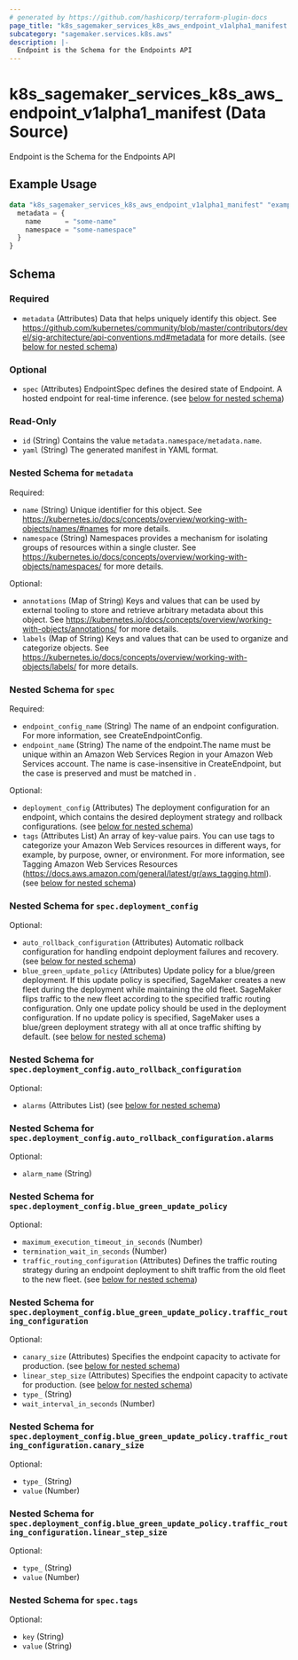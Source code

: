 ```yaml
---
# generated by https://github.com/hashicorp/terraform-plugin-docs
page_title: "k8s_sagemaker_services_k8s_aws_endpoint_v1alpha1_manifest Data Source - terraform-provider-k8s"
subcategory: "sagemaker.services.k8s.aws"
description: |-
  Endpoint is the Schema for the Endpoints API
---
```


# k8s_sagemaker_services_k8s_aws_endpoint_v1alpha1_manifest (Data Source)

Endpoint is the Schema for the Endpoints API

## Example Usage

```terraform
data "k8s_sagemaker_services_k8s_aws_endpoint_v1alpha1_manifest" "example" {
  metadata = {
    name      = "some-name"
    namespace = "some-namespace"
  }
}
```

<!-- schema generated by tfplugindocs -->
## Schema

### Required

- `metadata` (Attributes) Data that helps uniquely identify this object. See https://github.com/kubernetes/community/blob/master/contributors/devel/sig-architecture/api-conventions.md#metadata for more details. (see [below for nested schema](#nestedatt--metadata))

### Optional

- `spec` (Attributes) EndpointSpec defines the desired state of Endpoint.  A hosted endpoint for real-time inference. (see [below for nested schema](#nestedatt--spec))

### Read-Only

- `id` (String) Contains the value `metadata.namespace/metadata.name`.
- `yaml` (String) The generated manifest in YAML format.

<a id="nestedatt--metadata"></a>
### Nested Schema for `metadata`

Required:

- `name` (String) Unique identifier for this object. See https://kubernetes.io/docs/concepts/overview/working-with-objects/names/#names for more details.
- `namespace` (String) Namespaces provides a mechanism for isolating groups of resources within a single cluster. See https://kubernetes.io/docs/concepts/overview/working-with-objects/namespaces/ for more details.

Optional:

- `annotations` (Map of String) Keys and values that can be used by external tooling to store and retrieve arbitrary metadata about this object. See https://kubernetes.io/docs/concepts/overview/working-with-objects/annotations/ for more details.
- `labels` (Map of String) Keys and values that can be used to organize and categorize objects. See https://kubernetes.io/docs/concepts/overview/working-with-objects/labels/ for more details.


<a id="nestedatt--spec"></a>
### Nested Schema for `spec`

Required:

- `endpoint_config_name` (String) The name of an endpoint configuration. For more information, see CreateEndpointConfig.
- `endpoint_name` (String) The name of the endpoint.The name must be unique within an Amazon Web Services Region in your Amazon Web Services account. The name is case-insensitive in CreateEndpoint, but the case is preserved and must be matched in .

Optional:

- `deployment_config` (Attributes) The deployment configuration for an endpoint, which contains the desired deployment strategy and rollback configurations. (see [below for nested schema](#nestedatt--spec--deployment_config))
- `tags` (Attributes List) An array of key-value pairs. You can use tags to categorize your Amazon Web Services resources in different ways, for example, by purpose, owner, or environment. For more information, see Tagging Amazon Web Services Resources (https://docs.aws.amazon.com/general/latest/gr/aws_tagging.html). (see [below for nested schema](#nestedatt--spec--tags))

<a id="nestedatt--spec--deployment_config"></a>
### Nested Schema for `spec.deployment_config`

Optional:

- `auto_rollback_configuration` (Attributes) Automatic rollback configuration for handling endpoint deployment failures and recovery. (see [below for nested schema](#nestedatt--spec--deployment_config--auto_rollback_configuration))
- `blue_green_update_policy` (Attributes) Update policy for a blue/green deployment. If this update policy is specified, SageMaker creates a new fleet during the deployment while maintaining the old fleet. SageMaker flips traffic to the new fleet according to the specified traffic routing configuration. Only one update policy should be used in the deployment configuration. If no update policy is specified, SageMaker uses a blue/green deployment strategy with all at once traffic shifting by default. (see [below for nested schema](#nestedatt--spec--deployment_config--blue_green_update_policy))

<a id="nestedatt--spec--deployment_config--auto_rollback_configuration"></a>
### Nested Schema for `spec.deployment_config.auto_rollback_configuration`

Optional:

- `alarms` (Attributes List) (see [below for nested schema](#nestedatt--spec--deployment_config--auto_rollback_configuration--alarms))

<a id="nestedatt--spec--deployment_config--auto_rollback_configuration--alarms"></a>
### Nested Schema for `spec.deployment_config.auto_rollback_configuration.alarms`

Optional:

- `alarm_name` (String)



<a id="nestedatt--spec--deployment_config--blue_green_update_policy"></a>
### Nested Schema for `spec.deployment_config.blue_green_update_policy`

Optional:

- `maximum_execution_timeout_in_seconds` (Number)
- `termination_wait_in_seconds` (Number)
- `traffic_routing_configuration` (Attributes) Defines the traffic routing strategy during an endpoint deployment to shift traffic from the old fleet to the new fleet. (see [below for nested schema](#nestedatt--spec--deployment_config--blue_green_update_policy--traffic_routing_configuration))

<a id="nestedatt--spec--deployment_config--blue_green_update_policy--traffic_routing_configuration"></a>
### Nested Schema for `spec.deployment_config.blue_green_update_policy.traffic_routing_configuration`

Optional:

- `canary_size` (Attributes) Specifies the endpoint capacity to activate for production. (see [below for nested schema](#nestedatt--spec--deployment_config--blue_green_update_policy--traffic_routing_configuration--canary_size))
- `linear_step_size` (Attributes) Specifies the endpoint capacity to activate for production. (see [below for nested schema](#nestedatt--spec--deployment_config--blue_green_update_policy--traffic_routing_configuration--linear_step_size))
- `type_` (String)
- `wait_interval_in_seconds` (Number)

<a id="nestedatt--spec--deployment_config--blue_green_update_policy--traffic_routing_configuration--canary_size"></a>
### Nested Schema for `spec.deployment_config.blue_green_update_policy.traffic_routing_configuration.canary_size`

Optional:

- `type_` (String)
- `value` (Number)


<a id="nestedatt--spec--deployment_config--blue_green_update_policy--traffic_routing_configuration--linear_step_size"></a>
### Nested Schema for `spec.deployment_config.blue_green_update_policy.traffic_routing_configuration.linear_step_size`

Optional:

- `type_` (String)
- `value` (Number)





<a id="nestedatt--spec--tags"></a>
### Nested Schema for `spec.tags`

Optional:

- `key` (String)
- `value` (String)
